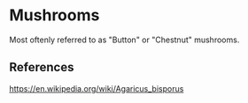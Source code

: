 # Mushrooms
Most oftenly referred to as "Button" or "Chestnut" mushrooms.

## References
https://en.wikipedia.org/wiki/Agaricus_bisporus